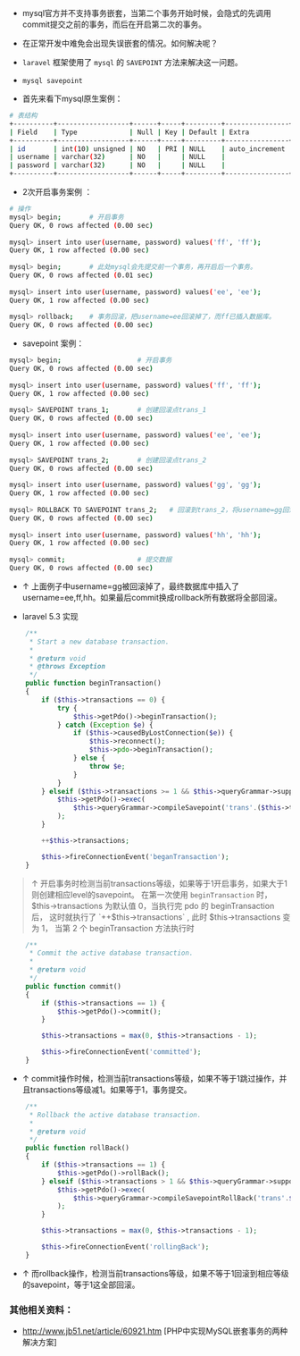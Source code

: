 - mysql官方并不支持事务嵌套，当第二个事务开始时候，会隐式的先调用commit提交之前的事务，而后在开启第二次的事务。

- 在正常开发中难免会出现失误嵌套的情况。如何解决呢？

- `laravel` 框架使用了 `mysql` 的 `SAVEPOINT` 方法来解决这一问题。

- `mysql savepoint`
- 首先来看下mysql原生案例：

```bash
# 表结构
+----------+------------------+------+-----+---------+----------------+
| Field    | Type             | Null | Key | Default | Extra          |
+----------+------------------+------+-----+---------+----------------+
| id       | int(10) unsigned | NO   | PRI | NULL    | auto_increment |
| username | varchar(32)      | NO   |     | NULL    |                |
| password | varchar(32)      | NO   |     | NULL    |                |
+----------+------------------+------+-----+---------+----------------+
```
- 2次开启事务案例 ：
```bash
# 操作
mysql> begin;       # 开启事务
Query OK, 0 rows affected (0.00 sec)
 
mysql> insert into user(username, password) values('ff', 'ff');
Query OK, 1 row affected (0.00 sec)
 
mysql> begin;       # 此处mysql会先提交前一个事务，再开启后一个事务。
Query OK, 0 rows affected (0.01 sec)
 
mysql> insert into user(username, password) values('ee', 'ee');
Query OK, 1 row affected (0.00 sec)
 
mysql> rollback;    # 事务回滚，把username=ee回滚掉了，而ff已插入数据库。
Query OK, 0 rows affected (0.00 sec)
```
- savepoint 案例：
```bash
mysql> begin;                   # 开启事务
Query OK, 0 rows affected (0.00 sec)
 
mysql> insert into user(username, password) values('ff', 'ff');
Query OK, 1 row affected (0.00 sec)
 
mysql> SAVEPOINT trans_1;       # 创建回滚点trans_1
Query OK, 0 rows affected (0.00 sec)
 
mysql> insert into user(username, password) values('ee', 'ee');
Query OK, 1 row affected (0.00 sec)
 
mysql> SAVEPOINT trans_2;       # 创建回滚点trans_2
Query OK, 0 rows affected (0.00 sec)
 
mysql> insert into user(username, password) values('gg', 'gg');
Query OK, 1 row affected (0.00 sec)
 
mysql> ROLLBACK TO SAVEPOINT trans_2;   # 回滚到trans_2，将username=gg回滚掉了
Query OK, 0 rows affected (0.00 sec)
 
mysql> insert into user(username, password) values('hh', 'hh');
Query OK, 1 row affected (0.00 sec)
 
mysql> commit;                  # 提交数据
Query OK, 0 rows affected (0.00 sec)
```
- ↑ 上面例子中username=gg被回滚掉了，最终数据库中插入了username=ee,ff,hh。如果最后commit换成rollback所有数据将全部回滚。

- laravel 5.3 实现
```php
    /**
     * Start a new database transaction.
     *
     * @return void
     * @throws Exception
     */
    public function beginTransaction()
    {
        if ($this->transactions == 0) {
            try {
                $this->getPdo()->beginTransaction();
            } catch (Exception $e) {
                if ($this->causedByLostConnection($e)) {
                    $this->reconnect();
                    $this->pdo->beginTransaction();
                } else {
                    throw $e;
                }
            }
        } elseif ($this->transactions >= 1 && $this->queryGrammar->supportsSavepoints()) {
            $this->getPdo()->exec(
                $this->queryGrammar->compileSavepoint('trans'.($this->transactions + 1))
            );
        }

        ++$this->transactions;

        $this->fireConnectionEvent('beganTransaction');
    }
```
> ↑ 开启事务时检测当前transactions等级，如果等于1开启事务，如果大于1则创建相应level的savepoint。
> 在第一次使用 `beginTransaction` 时，$this->transactions 为默认值 0，当执行完 pdo 的 beginTransaction 后，
> 这时就执行了 `++$this->transactions` , 此时 $this->transactions 变为 1，
> 当第 2 个 beginTransaction 方法执行时
```php
    /**
     * Commit the active database transaction.
     *
     * @return void
     */
    public function commit()
    {
        if ($this->transactions == 1) {
            $this->getPdo()->commit();
        }

        $this->transactions = max(0, $this->transactions - 1);

        $this->fireConnectionEvent('committed');
    }
``` 
- ↑ commit操作时候，检测当前transactions等级，如果不等于1跳过操作，并且transactions等级减1。如果等于1，事务提交。

```php
    /**
     * Rollback the active database transaction.
     *
     * @return void
     */
    public function rollBack()
    {
        if ($this->transactions == 1) {
            $this->getPdo()->rollBack();
        } elseif ($this->transactions > 1 && $this->queryGrammar->supportsSavepoints()) {
            $this->getPdo()->exec(
                $this->queryGrammar->compileSavepointRollBack('trans'.$this->transactions)
            );
        }

        $this->transactions = max(0, $this->transactions - 1);

        $this->fireConnectionEvent('rollingBack');
    }
```
 
- ↑ 而rollback操作，检测当前transactions等级，如果不等于1回滚到相应等级的savepoint，等于1这全部回滚。

### 其他相关资料：
- http://www.jb51.net/article/60921.htm [PHP中实现MySQL嵌套事务的两种解决方案]
